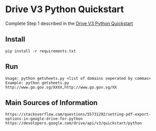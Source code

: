 # Drive V3 Python Quickstart

Complete Step 1 described in the [Drive V3 Python Quickstart](
https://developers.google.com/drive/v3/web/quickstart/python)

## Install

```
pip install -r requirements.txt
```

## Run

```
Usage: python getsheets.py <list of domains seperated by commas>
Example: python getsheets.py http://www.go.gov.sg/XXXX,http://www.go.gov.sg/XX 
```

## Main Sources of Information

```
https://stackoverflow.com/questions/55731292/setting-pdf-export-options-in-google-drive-for-python
https://developers.google.com/drive/api/v3/quickstart/python
```
